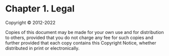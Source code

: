 # Chapter 1. Legal

Copyright © 2012-2022

Copies of this document may be made for your own use and for distribution to others, provided that you do not charge any fee for such copies and further provided that each copy contains this Copyright Notice, whether distributed in print or electronically.